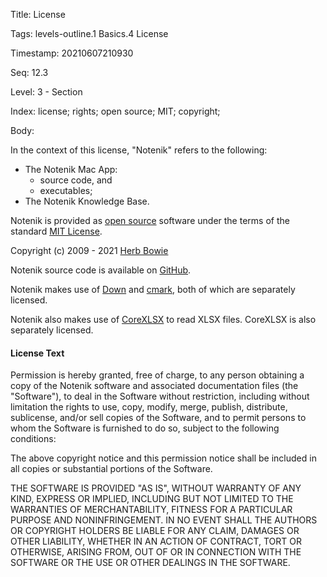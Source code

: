 Title:  License

Tags:   levels-outline.1 Basics.4 License

Timestamp: 20210607210930

Seq:    12.3

Level:  3 - Section

Index:  license; rights; open source; MIT; copyright; 

Body: 

In the context of this license, "Notenik" refers to the following:

+ The Notenik Mac App:
	+ source code, and 
	+ executables;
+ The Notenik Knowledge Base. 

Notenik is provided as  [open source](http://opensource.org/osd)  software under the terms of the standard [MIT License][mit].

Copyright (c) 2009 - 2021 [Herb Bowie][hbowie]

Notenik source code is available on [GitHub](https://github.com/hbowie/notenik-swift).

Notenik makes use of [Down](https://github.com/iwasrobbed/Down) and [cmark](https://github.com/commonmark/cmark), both of which are separately licensed. 

Notenik also makes use of [CoreXLSX](https://github.com/MaxDesiatov/CoreXLSX) to read XLSX files. CoreXLSX is also separately licensed.

#### License Text

Permission is hereby granted, free of charge, to any person obtaining a copy of the Notenik software and associated documentation files (the "Software"), to deal in the Software without restriction, including without limitation the rights to use, copy, modify, merge, publish, distribute, sublicense, and/or sell copies of the Software, and to permit persons to whom the Software is furnished to do so, subject to the following conditions:

The above copyright notice and this permission notice shall be included in all copies or substantial portions of the Software.

THE SOFTWARE IS PROVIDED "AS IS", WITHOUT WARRANTY OF ANY KIND, EXPRESS OR IMPLIED, INCLUDING BUT NOT LIMITED TO THE WARRANTIES OF MERCHANTABILITY, FITNESS FOR A PARTICULAR PURPOSE AND NONINFRINGEMENT. IN NO EVENT SHALL THE AUTHORS OR COPYRIGHT HOLDERS BE LIABLE FOR ANY CLAIM, DAMAGES OR OTHER LIABILITY, WHETHER IN AN ACTION OF CONTRACT, TORT OR OTHERWISE, ARISING FROM, OUT OF OR IN CONNECTION WITH THE SOFTWARE OR THE USE OR OTHER DEALINGS IN THE SOFTWARE.

[hbowie]: https://hbowie.net/about.html
[mit]: https://opensource.org/licenses/MIT
